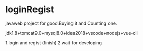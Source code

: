 # loginRegist
javaweb project for good:Buying it and Counting one.

jdk1.8+tomcat9.0+mysql8.0+idea2018+vscode+nodejs+vue-cli

1.login and regist (finish)
2.wait for developing
